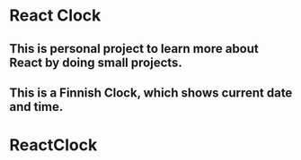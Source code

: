 # React Clock

## This is personal project to learn more about React by doing small projects.

## This is a Finnish Clock, which shows current date and time.
# ReactClock
